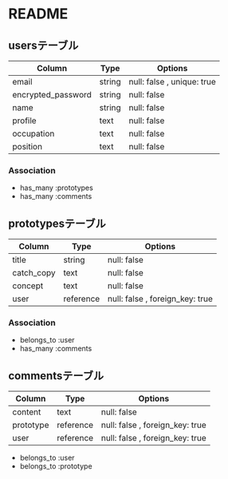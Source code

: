 # README

## usersテーブル

| Column             | Type        | Options                    |
| ------------------ | ----------- | -------------------------- |
| email              | string      | null: false , unique: true |
| encrypted_password | string      | null: false                |
| name               | string      | null: false                |
| profile            | text        | null: false                |
| occupation         | text        | null: false                |
| position           | text        | null: false                |

### Association

- has_many :prototypes
- has_many :comments


## prototypesテーブル

| Column             | Type        | Options                         |
| ------------------ | ----------- | ------------------------------- |
| title              | string      | null: false                     |
| catch_copy         | text        | null: false                     |
| concept            | text        | null: false                     |
| user               | reference   | null: false , foreign_key: true |

### Association

- belongs_to :user
- has_many :comments


## commentsテーブル

| Column             | Type        | Options                         |
| ------------------ | ----------- | ------------------------------- |
| content            | text        | null: false                     |
| prototype          | reference   | null: false , foreign_key: true |
| user               | reference   | null: false , foreign_key: true |

- belongs_to :user
- belongs_to :prototype




